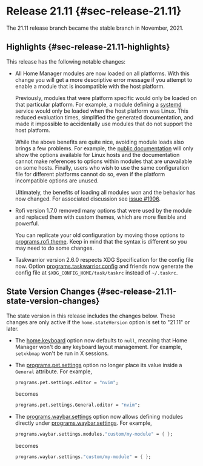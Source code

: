# Release 21.11 {#sec-release-21.11}

The 21.11 release branch became the stable branch in November, 2021.

## Highlights {#sec-release-21.11-highlights}

This release has the following notable changes:

-   All Home Manager modules are now loaded on all platforms. With this
    change you will get a more descriptive error message if you attempt
    to enable a module that is incompatible with the host platform.

    Previously, modules that were platform specific would only be loaded
    on that particular platform. For example, a module defining a
    [systemd](https://systemd.io/) service would only be loaded when the
    host platform was Linux. This reduced evaluation times, simplified
    the generated documentation, and made it impossible to accidentally
    use modules that do not support the host platform.

    While the above benefits are quite nice, avoiding module loads also
    brings a few problems. For example, the [public
    documentation](https://nix-community.github.io/home-manager/) will
    only show the options available for Linux hosts and the
    documentation cannot make references to options within modules that
    are unavailable on some hosts. Finally, users who wish to use the
    same configuration file for different platforms cannot do so, even
    if the platform incompatible options are unused.

    Ultimately, the benefits of loading all modules won and the behavior
    has now changed. For associated discussion see
    [issue #1906](https://github.com/nix-community/home-manager/issues/1906).

-   Rofi version 1.7.0 removed many options that were used by the module
    and replaced them with custom themes, which are more flexible and
    powerful.

    You can replicate your old configuration by moving those options to
    [programs.rofi.theme](#opt-programs.rofi.theme). Keep in mind that the syntax is
    different so you may need to do some changes.

-   Taskwarrior version 2.6.0 respects XDG Specification for the config
    file now. Option [programs.taskwarrior.config](#opt-programs.taskwarrior.config) and friends
    now generate the config file at `$XDG_CONFIG_HOME/task/taskrc`
    instead of `~/.taskrc`.

## State Version Changes {#sec-release-21.11-state-version-changes}

The state version in this release includes the changes below. These
changes are only active if the `home.stateVersion` option is set to
\"21.11\" or later.

-   The [home.keyboard](#opt-home.keyboard) option now defaults to `null`, meaning
    that Home Manager won't do any keyboard layout management. For
    example, `setxkbmap` won't be run in X sessions.

-   The [programs.pet.settings](#opt-programs.pet.settings) option no longer place its
    value inside a `General` attribute. For example,

    ``` nix
    programs.pet.settings.editor = "nvim";
    ```

    becomes

    ``` nix
    programs.pet.settings.General.editor = "nvim";
    ```

-   The [programs.waybar.settings](#opt-programs.waybar.settings) option now allows defining
    modules directly under [programs.waybar.settings](#opt-programs.waybar.settings). For
    example,

    ``` nix
    programs.waybar.settings.modules."custom/my-module" = { };
    ```

    becomes

    ``` nix
    programs.waybar.settings."custom/my-module" = { };
    ```
